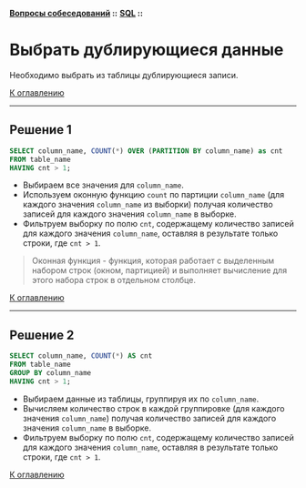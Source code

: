 **[Вопросы собеседований](../../README.md#tasks) ::** 
**[SQL](../../README.md#tasks-sql) ::**
# Выбрать дублирующиеся данные

Необходимо выбрать из таблицы дублирующиеся записи.

[К оглавлению](../../README.md#tasks-sql)

---

## Решение 1

```sql
SELECT column_name, COUNT(*) OVER (PARTITION BY column_name) as cnt
FROM table_name
HAVING cnt > 1;
```

- Выбираем все значения для `column_name`. 
- Используем оконную функцию `count` по партиции `column_name` (для каждого значения `column_name` из выборки) получая количество записей для каждого значения `column_name` в выборке.
- Фильтруем выборку по полю `cnt`, содержащему количество записей для каждого значения `column_name`, оставляя в результате только строки, где `cnt > 1`.

> Оконная функция - функция, которая работает с выделенным набором строк (окном, партицией) и выполняет вычисление для этого набора строк в отдельном столбце.

[К оглавлению](../../README.md#tasks-sql)

---

## Решение 2

```sql
SELECT column_name, COUNT(*) AS cnt
FROM table_name
GROUP BY column_name
HAVING cnt > 1;
```

- Выбираем данные из таблицы, группируя их по `column_name`.
- Вычисляем количество строк в каждой группировке (для каждого значения `column_name`) получая количество записей для каждого значения `column_name` в выборке.
- Фильтруем выборку по полю `cnt`, содержащему количество записей для каждого значения `column_name`, оставляя в результате только строки, где `cnt > 1`.

[К оглавлению](../../README.md#tasks-sql)
